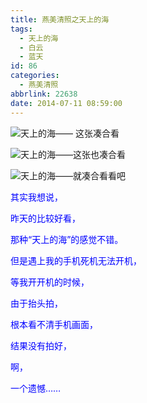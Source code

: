 ```yaml
---
title: 燕美清照之天上的海
tags:
  - 天上的海
  - 白云
  - 蓝天
id: 86
categories:
  - 燕美清照
abbrlink: 22638
date: 2014-07-11 08:59:00
---
```


![天上的海—— 这张凑合看](http://ww1.sinaimg.cn/mw1024/4eed32f2jw1ei8knh8mfjj21kw2t3nnv.jpg "天上的海—— 这张凑合看") 

![天上的海——这张也凑合看](http://ww4.sinaimg.cn/mw1024/4eed32f2jw1ei8knrblr4j21kw2t3wza.jpg "天上的海——这张也凑合看") 

![天上的海——就凑合看看吧](http://ww3.sinaimg.cn/mw1024/4eed32f2jw1ei8knvgr0pj21kw0w044n.jpg "天上的海——就凑合看看吧") 

<span style="color: #0000ff;">其实我想说，</span>

<span style="color: #0000ff;">昨天的比较好看，</span>

<span style="color: #0000ff;">那种“天上的海”的感觉不错。</span>

<span style="color: #0000ff;">但是遇上我的手机死机无法开机，</span>

<span style="color: #0000ff;">等我开开机的时候，</span>

<span style="color: #0000ff;">由于抬头拍，</span>

<span style="color: #0000ff;">根本看不清手机画面，</span>

<span style="color: #0000ff;">结果没有拍好，</span>

<span style="color: #0000ff;">啊，</span>

<span style="color: #0000ff;">一个遗憾……</span>